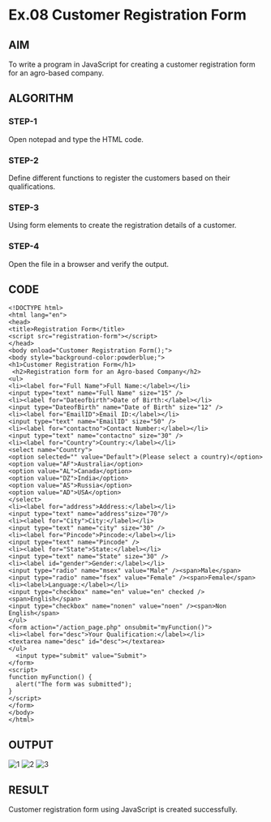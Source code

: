 # Ex.08 Customer Registration Form
## AIM
  To write a program in JavaScript for creating a customer registration form for an agro-based company.

## ALGORITHM
### STEP-1
  Open notepad and type the HTML code.

### STEP-2
  Define different functions to register the customers based on their qualifications.

### STEP-3
  Using form elements to create the registration details of a customer.

### STEP-4
  Open the file in a browser and verify the output.
  
## CODE
```
<!DOCTYPE html>
<html lang="en">
<head>
<title>Registration Form</title>
<script src="registration-form"></script>
</head>
<body onload="Customer Registration Form();">
<body style="background-color:powderblue;">
<h1>Customer Registration Form</h1>
 <h2>Registration form for an Agro-based Company</h2>
<ul>
<li><label for="Full Name">Full Name:</label></li>
<input type="text" name="Full Name" size="15" />
<li><label for="Dateofbirth">Date of Birth:</label></li>
<input type="DateofBirth" name="Date of Birth" size="12" />
<li><label for="EmailID">Email ID:</label></li>
<input type="text" name="EmailID" size="50" />
<li><label for="contactno">Contact Number:</label></li>
<input type="text" name="contactno" size="30" />
<li><label for="Country">Country:</label></li>
<select name="Country">
<option selected="" value="Default">(Please select a country)</option>
<option value="AF">Australia</option>
<option value="AL">Canada</option>
<option value="DZ">India</option>
<option value="AS">Russia</option>
<option value="AD">USA</option>
</select>
<li><label for="address">Address:</label></li>
<input type="text" name="address"size="70"/>
<li><label for="City">City:</label></li>
<input type="text" name="city" size="30" />
<li><label for="Pincode">Pincode:</label></li>
<input type="text" name="Pincode" />
<li><label for="State">State:</label></li>
<input type="text" name="State" size="30" />
<li><label id="gender">Gender:</label></li>
<input type="radio" name="msex" value="Male" /><span>Male</span>
<input type="radio" name="fsex" value="Female" /><span>Female</span>
<li><label>Language:</label></li>
<input type="checkbox" name="en" value="en" checked /><span>English</span>
<input type="checkbox" name="nonen" value="noen" /><span>Non English</span>
</ul>
<form action="/action_page.php" onsubmit="myFunction()">
<li><label for="desc">Your Qualification:</label></li>
<textarea name="desc" id="desc"></textarea>
</ul>
  <input type="submit" value="Submit">
</form>
<script>
function myFunction() {
  alert("The form was submitted");
}
</script>
</form>
</body>
</html>
```

## OUTPUT

![1](https://github.com/Priyapugaz/EX08_Web-Design/assets/127816320/1198722a-6814-4943-9e18-dcd5cb8bafcb)
![2](https://github.com/Priyapugaz/EX08_Web-Design/assets/127816320/70d857f3-45cc-4ba6-9114-63ea8753c1ee)
![3](https://github.com/Priyapugaz/EX08_Web-Design/assets/127816320/1eaafbe1-d686-4802-bf41-9e838a7f3275)

## RESULT
  Customer registration form using JavaScript is created successfully.
